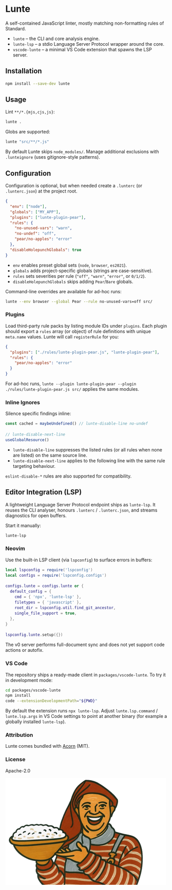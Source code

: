 # Lunte

A self-contained JavaScript linter, mostly matching non-formatting rules of Standard.

- `lunte` – the CLI and core analysis engine.
- `lunte-lsp` – a stdio Language Server Protocol wrapper around the core.
- `vscode-lunte` – a minimal VS Code extension that spawns the LSP server.

## Installation

```sh
npm install --save-dev lunte
```

## Usage

Lint `**/*.{mjs,cjs,js}`:

```sh
lunte .
```

Globs are supported:

```sh
lunte "src/**/*.js"
```

By default Lunte skips `node_modules/`. Manage additional exclusions with `.lunteignore` (uses gitignore-style patterns).

## Configuration

Configuration is optional, but when needed create a `.lunterc` (or `.lunterc.json`) at the project root.

```json
{
  "env": ["node"],
  "globals": ["MY_APP"],
  "plugins": ["lunte-plugin-pear"],
  "rules": {
    "no-unused-vars": "warn",
    "no-undef": "off",
    "pear/no-apples": "error"
  },
  "disableHolepunchGlobals": true
}
```

- `env` enables preset global sets (`node`, `browser`, `es2021`).
- `globals` adds project-specific globals (strings are case-sensitive).
- `rules` sets severities per rule (`"off"`, `"warn"`, `"error"`, or `0/1/2`).
- `disableHolepunchGlobals` skips adding `Pear`/`Bare` globals.

Command-line overrides are available for ad-hoc runs:

```sh
lunte --env browser --global Pear --rule no-unused-vars=off src/
```

### Plugins

Load third-party rule packs by listing module IDs under `plugins`. Each plugin should export a `rules` array (or object) of rule definitions with unique `meta.name` values. Lunte will call `registerRule` for you:

```json
{
  "plugins": ["./rules/lunte-plugin-pear.js", "lunte-plugin-pear"],
  "rules": {
    "pear/no-apples": "error"
  }
}
```

For ad-hoc runs, `lunte --plugin lunte-plugin-pear --plugin ./rules/lunte-plugin-pear.js src/` applies the same modules.

### Inline Ignores

Silence specific findings inline:

```js
const cached = maybeUndefined() // lunte-disable-line no-undef

// lunte-disable-next-line
useGlobalResource()
```

- `lunte-disable-line` suppresses the listed rules (or all rules when none are listed) on the same source line.
- `lunte-disable-next-line` applies to the following line with the same rule targeting behaviour.

`eslint-disable-*` rules are also supported for compatibility.

## Editor Integration (LSP)

A lightweight Language Server Protocol endpoint ships as `lunte-lsp`. It reuses the CLI analyser, honours `.lunterc` / `.lunterc.json`, and streams diagnostics for open buffers.

Start it manually:

```sh
lunte-lsp
```

### Neovim

Use the built-in LSP client (via `lspconfig`) to surface errors in buffers:

```lua
local lspconfig = require('lspconfig')
local configs = require('lspconfig.configs')

configs.lunte = configs.lunte or {
  default_config = {
    cmd = { 'npx', 'lunte-lsp' },
    filetypes = { 'javascript' },
    root_dir = lspconfig.util.find_git_ancestor,
    single_file_support = true,
  },
}

lspconfig.lunte.setup({})
```

The v0 server performs full-document sync and does not yet support code actions or autofix.

### VS Code

The repository ships a ready-made client in `packages/vscode-lunte`. To try it in development mode:

```sh
cd packages/vscode-lunte
npm install
code --extensionDevelopmentPath="${PWD}"
```

By default the extension runs `npx lunte-lsp`. Adjust `lunte.lsp.command` / `lunte.lsp.args` in VS Code settings to point at another binary (for example a globally installed `lunte-lsp`).

### Attribution

Lunte comes bundled with [Acorn](https://github.com/acornjs/acorn) (MIT).

### License

Apache-2.0

![lunte](/docs/lunte.webp)
